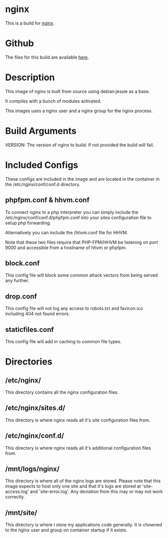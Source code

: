 # nginx
This is a build for [nginx](http://nginx.org/).

# Github
The files for this build are available [here](https://github.com/RyanTheAllmighty/Dockerfiles/tree/master/nginx).

# Description
This image of nginx is built from source using debian:jessie as a base.

It compiles with a bunch of modules activated.

This images uses a nginx user and a nginx group for the nginx process.

# Build Arguments
VERSION: The version of nginx to build. If not provided the build will fail.

# Included Configs
These configs are included in the image and are located in the container in the /etc/nginx/conf/conf.d directory.

## phpfpm.conf & hhvm.conf
To connect nginx to a php interpreter you can simply include the /etc/nginx/conf/conf.d/phpfpm.conf into your sites configuration file to setup php forwarding.

Alternatively you can include the /hhvm.conf file for HHVM.

Note that these two files require that PHP-FPM/HHVM be listening on port 9000 and accessible from a hostname of hhvm or phpfpm.

## block.conf
This config file will block some common attack vectors from being served any further.

## drop.conf
This config file will not log any access to robots.txt and favicon.ico including 404 not found errors.

## staticfiles.conf
This config file will add in caching to common file types.

# Directories
## /etc/nginx/
This directory contains all the nginx configuration files.

## /etc/nginx/sites.d/
This directory is where nginx reads all it's site configuration files from.

## /etc/nginx/conf.d/
This directory is where nginx reads all it's additional configuration files from.

## /mnt/logs/nginx/
This directory is where all of the nginx logs are stored. Please note that this image expects to host only one site and that it's logs are stored at 'site-access.log' and 'site-error.log'. Any deviation from this may or may not work correctly.

## /mnt/site/
This directory is where I store my applications code generally. It is chowned to the nginx user and group on container startup if it exists.